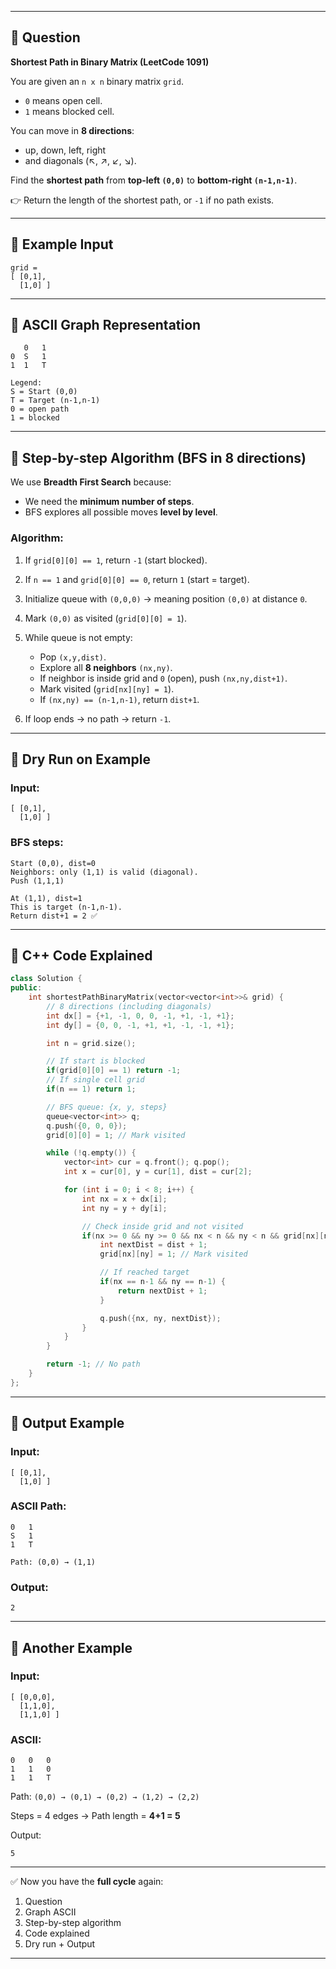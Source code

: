 
---

## 🔹 Question

**Shortest Path in Binary Matrix (LeetCode 1091)**

You are given an `n x n` binary matrix `grid`.

* `0` means open cell.
* `1` means blocked cell.

You can move in **8 directions**:

* up, down, left, right
* and diagonals (↖, ↗, ↙, ↘).

Find the **shortest path** from **top-left `(0,0)`** to **bottom-right `(n-1,n-1)`**.

👉 Return the length of the shortest path, or `-1` if no path exists.

---

## 🔹 Example Input

```text
grid =
[ [0,1],
  [1,0] ]
```

---

## 🔹 ASCII Graph Representation

```
   0   1
0  S   1
1  1   T

Legend:
S = Start (0,0)
T = Target (n-1,n-1)
0 = open path
1 = blocked
```

---

## 🔹 Step-by-step Algorithm (BFS in 8 directions)

We use **Breadth First Search** because:

* We need the **minimum number of steps**.
* BFS explores all possible moves **level by level**.

### Algorithm:

1. If `grid[0][0] == 1`, return `-1` (start blocked).
2. If `n == 1` and `grid[0][0] == 0`, return `1` (start = target).
3. Initialize queue with `(0,0,0)` → meaning position `(0,0)` at distance `0`.
4. Mark `(0,0)` as visited (`grid[0][0] = 1`).
5. While queue is not empty:

   * Pop `(x,y,dist)`.
   * Explore all **8 neighbors** `(nx,ny)`.
   * If neighbor is inside grid and `0` (open), push `(nx,ny,dist+1)`.
   * Mark visited (`grid[nx][ny] = 1`).
   * If `(nx,ny) == (n-1,n-1)`, return `dist+1`.
6. If loop ends → no path → return `-1`.

---

## 🔹 Dry Run on Example

### Input:

```
[ [0,1],
  [1,0] ]
```

### BFS steps:

```
Start (0,0), dist=0
Neighbors: only (1,1) is valid (diagonal).
Push (1,1,1)
```

```
At (1,1), dist=1
This is target (n-1,n-1).
Return dist+1 = 2 ✅
```

---

## 🔹 C++ Code Explained

```cpp
class Solution {
public:
    int shortestPathBinaryMatrix(vector<vector<int>>& grid) {
        // 8 directions (including diagonals)
        int dx[] = {+1, -1, 0, 0, -1, +1, -1, +1};
        int dy[] = {0, 0, -1, +1, +1, -1, -1, +1};

        int n = grid.size();

        // If start is blocked
        if(grid[0][0] == 1) return -1;
        // If single cell grid
        if(n == 1) return 1;

        // BFS queue: {x, y, steps}
        queue<vector<int>> q;
        q.push({0, 0, 0});
        grid[0][0] = 1; // Mark visited

        while (!q.empty()) {
            vector<int> cur = q.front(); q.pop();
            int x = cur[0], y = cur[1], dist = cur[2];

            for (int i = 0; i < 8; i++) {
                int nx = x + dx[i];
                int ny = y + dy[i];

                // Check inside grid and not visited
                if(nx >= 0 && ny >= 0 && nx < n && ny < n && grid[nx][ny] == 0) {
                    int nextDist = dist + 1;
                    grid[nx][ny] = 1; // Mark visited

                    // If reached target
                    if(nx == n-1 && ny == n-1) {
                        return nextDist + 1;
                    }

                    q.push({nx, ny, nextDist});
                }
            }
        }

        return -1; // No path
    }
};
```

---

## 🔹 Output Example

### Input:

```
[ [0,1],
  [1,0] ]
```

### ASCII Path:

```
0   1
S   1
1   T

Path: (0,0) → (1,1)
```

### Output:

```
2
```

---

## 🔹 Another Example

### Input:

```
[ [0,0,0],
  [1,1,0],
  [1,1,0] ]
```

### ASCII:

```
0   0   0
1   1   0
1   1   T
```

Path:
`(0,0) → (0,1) → (0,2) → (1,2) → (2,2)`

Steps = 4 edges → Path length = **4+1 = 5**

Output:

```
5
```

---

✅ Now you have the **full cycle** again:

1. Question
2. Graph ASCII
3. Step-by-step algorithm
4. Code explained
5. Dry run + Output

---
